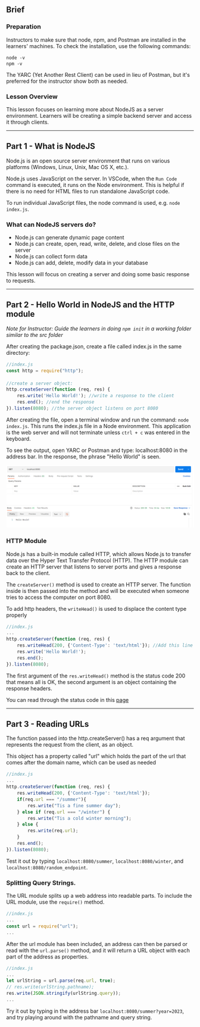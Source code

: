 ## Brief

### Preparation

Instructors to make sure that node, npm, and Postman are installed in the learners' machines. To check the installation, use the following commands:
```
node -v
npm -v
```

The YARC (Yet Another Rest Client) can be used in lieu of Postman, but it's preferred for the instructor show both as needed.


### Lesson Overview

This lesson focuses on learning more about NodeJS as a server environment. Learners will be creating a simple backend server and access it through clients.

---

## Part 1 - What is NodeJS

Node.js is an open source server environment that runs on various platforms (Windows, Linux, Unix, Mac OS X, etc.).

Node.js uses JavaScript on the server. In VSCode, when the `Run Code` command is executed, it runs on the Node environment. This is helpful if there is no need for HTML files to run standalone JavaScript code.

To run individual JavaScript files, the node command is used, e.g. `node index.js`.

### What can NodeJS servers do?
- Node.js can generate dynamic page content
- Node.js can create, open, read, write, delete, and close files on the server
- Node.js can collect form data
- Node.js can add, delete, modify data in your database

This lesson will focus on creating a server and doing some basic response to requests.

---

## Part 2 - Hello World in NodeJS and the HTTP module

*Note for Instructor: Guide the learners in doing `npm init` in a working folder similar to the src folder*

After creating the package.json, create a file called index.js in the same directory:
```js
//index.js
const http = require("http");

//create a server object:
http.createServer(function (req, res) {
    res.write('Hello World!'); //write a response to the client
    res.end(); //end the response
}).listen(8080); //the server object listens on port 8080
```

After creating the file, open a terminal window and run the command: `node index.js`. This runs the index.js file in a Node environment. This application is the web server and will not terminate unless `ctrl + c` was entered in the keyboard.

To see the output, open YARC or Postman and type: localhost:8080 in the address bar. In the response, the phrase "Hello World" is seen.

<img src="./assets/helloWorld.png" />

### HTTP Module

Node.js has a built-in module called HTTP, which allows Node.js to transfer data over the Hyper Text Transfer Protocol (HTTP). The HTTP module can create an HTTP server that listens to server ports and gives a response back to the client.

The `createServer()` method is used to create an HTTP server. The function inside is then passed into the method and will be executed when someone tries to access the computer on port 8080.

To add http headers, the `writeHead()` is used to displace the content type properly

```js
//index.js
...
http.createServer(function (req, res) {
    res.writeHead(200, {'Content-Type': 'text/html'}); //Add this line
    res.write('Hello World!'); 
    res.end(); 
}).listen(8080);
```
The first argument of the `res.writeHead()` method is the status code 200 that means all is OK, the second argument is an object containing the response headers.

You can read through the status code in this [page](https://www.tutorialspoint.com/http/http_status_codes.htm)

---

## Part 3 - Reading URLs

The function passed into the http.createServer() has a req argument that represents the request from the client, as an object.

This object has a property called "url" which holds the part of the url that comes after the domain name, which can be used as needed
```js
//index.js
...
http.createServer(function (req, res) {
    res.writeHead(200, {'Content-Type': 'text/html'});
    if(req.url === "/summer"){
        res.write("Tis a fine summer day");
    } else if (req.url === "/winter") {
        res.write("Tis a cold winter morning");
    } else {
        res.write(req.url);
    }
    res.end(); 
}).listen(8080);
```

Test it out by typing `localhost:8080/summer`, `localhost:8080/winter`, and `localhost:8080/random_endpoint`.

### Splitting Query Strings.

The URL module splits up a web address into readable parts. To include the URL module, use the `require()` method.

```js
//index.js
...
const url = require("url");
...
```

After the url module has been included, an address can then be parsed or read with the `url.parse()` method, and it will return a URL object with each part of the address as properties.

```js
//index.js
...
let urlString = url.parse(req.url, true);
// res.write(urlString.pathname);
res.write(JSON.stringify(urlString.query));
...
```

Try it out by typing in the address bar `localhost:8080/summer?year=2023`, and try playing around with the pathname and query string.